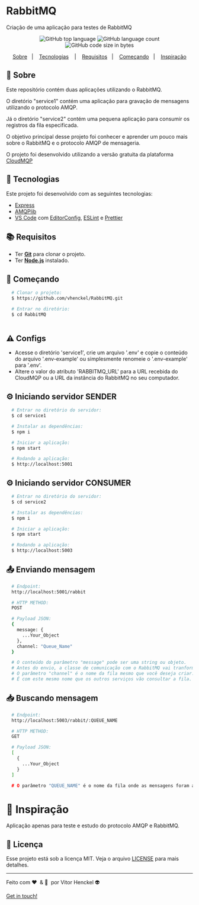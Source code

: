 # RabbitMQ
Criação de uma aplicação para testes de RabbitMQ

<p align="center">
  <img alt="GitHub top language" src="https://img.shields.io/github/languages/top/vhenckel/RabbitMQ?label=javascript&style=for-the-badge">
  <img alt="GitHub language count" src="https://img.shields.io/github/languages/count/vhenckel/RabbitMQ?style=for-the-badge">
  <img alt="GitHub code size in bytes" src="https://img.shields.io/github/languages/code-size/vhenckel/RabbitMQ?style=for-the-badge">
</p>

<p align="center">
  <a href="#page_with_curl-sobre">Sobre</a>&nbsp;&nbsp;&nbsp;|&nbsp;&nbsp;&nbsp;
  <a href="#hammer-iniciando-mobile">Tecnologias</a>
  &nbsp;&nbsp;&nbsp;|&nbsp;&nbsp;&nbsp;
  <a href="#books-requisitos">Requisitos</a>&nbsp;&nbsp;&nbsp;|&nbsp;&nbsp;&nbsp;
  <a href="#rocket-começando">Começando</a>&nbsp;&nbsp;&nbsp;|&nbsp;&nbsp;&nbsp;
  <a href="#thought_balloon-começando">Inspiração</a>
</p>

## :page_with_curl: Sobre
Este repositório contém duas aplicações utilizando o RabbitMQ.

O diretório "service1" contém uma aplicação para gravação de mensagens utilizando o protocolo AMQP. 

Já o diretório "service2" contém uma pequena aplicação para consumir os registros da fila especificada.

O objetivo principal desse projeto foi conhecer e aprender um pouco mais sobre o RabbitMQ e o protocolo AMQP de mensageria.

O projeto foi desenvolvido utilizando a versão gratuita da plataforma [CloudMQP](https://www.cloudamqp.com/)

## :hammer: Tecnologias

Este projeto foi desenvolvido com as seguintes tecnologias:

- [Express](https://expressjs.com/pt-br/)
- [AMQPlib](https://www.npmjs.com/package/amqplib)
- [VS Code](https://code.visualstudio.com/) com [EditorConfig](https://editorconfig.org/), [ESLint](https://eslint.org/) e [Prettier](https://prettier.io/)

## :books: Requisitos
- Ter [**Git**](https://git-scm.com/) para clonar o projeto.
- Ter [**Node.js**](https://nodejs.org/en/) instalado.

## :rocket: Começando
``` bash
  # Clonar o projeto:
  $ https://github.com/vhenckel/RabbitMQ.git

  # Entrar no diretório:
  $ cd RabbitMQ
  
```
## :warning: Configs
- Acesse o diretório 'service1', crie um arquivo '.env' e copie o conteúdo do arquivo '.env-example' ou simplesmente renomeie o '.env-example' para '.env'.
- Altere o valor do atributo 'RABBITMQ_URL' para a URL recebida do CloudMQP ou a URL da instância do RabbitMQ no seu computador.

## :gear: Iniciando servidor SENDER
```bash
  # Entrar no diretório do servidor:
  $ cd service1

  # Instalar as dependências:
  $ npm i

  # Iniciar a aplicação:
  $ npm start

  # Rodando a aplicação:
  $ http://localhost:5001
```

## :gear: Iniciando servidor CONSUMER
```bash
  # Entrar no diretório do servidor:
  $ cd service2

  # Instalar as dependências:
  $ npm i

  # Iniciar a aplicação:
  $ npm start

  # Rodando a aplicação:
  $ http://localhost:5003
```
## :outbox_tray: Enviando mensagem 
```bash
  # Endpoint: 
  http://localhost:5001/rabbit 

  # HTTP METHOD: 
  POST 

  # Payload JSON:
  {
    message: {
      ...Your_Object
    },
    channel: "Queue_Name"
  } 

  # O conteúdo do parâmetro "message" pode ser uma string ou objeto. 
  # Antes do envio, a classe de comunicação com o RabbitMQ vai tranformar o conteúdo em uma string.
  # O parâmetro "channel" é o nome da fila mesmo que você deseja criar. 
  # É com este mesmo nome que os outros serviços vão consultar a fila.
```

## :inbox_tray: Buscando mensagem 
```bash
  # Endpoint: 
  http://localhost:5003/rabbit/:QUEUE_NAME

  # HTTP METHOD: 
  GET

  # Payload JSON:
  [
    {
      ...Your_Object
    }
  ]

  # O parâmetro "QUEUE_NAME" é o nome da fila onde as mensagens foram armazenadas.
```
# :thought_balloon: Inspiração
Aplicação apenas para teste e estudo do protocolo AMQP e RabbitMQ.

## :memo: Licença

Esse projeto está sob a licença MIT. Veja o arquivo [LICENSE](LICENSE.md) para mais detalhes.

---

Feito com :heart:&nbsp; & :brain:&nbsp; por Vitor Henckel :alien: 

[Get in touch!](https://github.com/vhenckel)